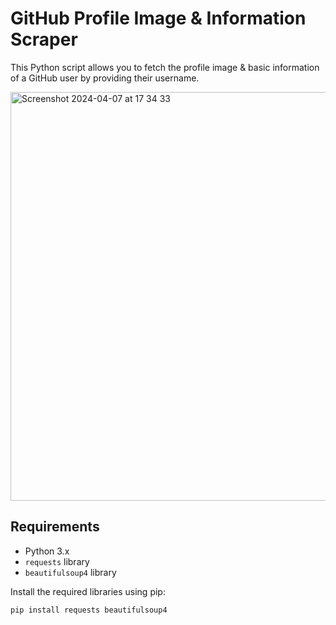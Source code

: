 # GitHub Profile Image & Information Scraper

This Python script allows you to fetch the profile image & basic information of a GitHub user by providing their username.

<img width="654" alt="Screenshot 2024-04-07 at 17 34 33" src="https://github.com/imrabbihasan/BasicWebScraping/assets/40666094/18ad0d52-2742-4733-aa6d-ff3680683fe5">


## Requirements

- Python 3.x
- `requests` library
- `beautifulsoup4` library

Install the required libraries using pip:

```bash
pip install requests beautifulsoup4

